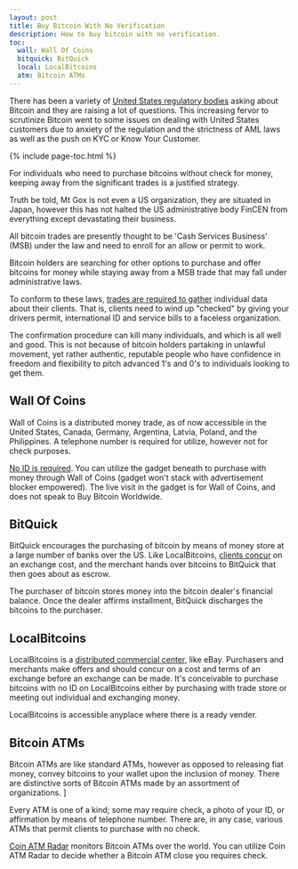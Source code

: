 ```yaml
---
layout: post
title: Buy Bitcoin With No Verification
description: How to buy bitcoin with no verification.
toc:
  wall: Wall Of Coins
  bitquick: BitQuick
  local: LocalBitcoins
  atm: Bitcoin ATMs
---
```


<p>There has been a variety of <a href="/buy-bitcoin-with-paypal/">United States regulatory bodies</a> asking about Bitcoin and they are raising a lot of questions. This increasing fervor to scrutinize Bitcoin went to some issues on dealing with United States customers due to anxiety of the regulation and the strictness of AML laws as well as the push on KYC or Know Your Customer.</p>
{% include page-toc.html %}
<p>For individuals who need to purchase bitcoins without check for money, keeping away from the significant trades is a justified strategy. </p>

<p>Truth be told, Mt Gox is not even a US organization, they are situated in Japan, however this has not halted the US administrative body FinCEN from everything except devastating their business. </p>

<p>All bitcoin trades are presently thought to be 'Cash Services Business' (MSB) under the law and need to enroll for an allow or permit to work. </p>

<p>Bitcoin holders are searching for other options to purchase and offer bitcoins for money while staying away from a MSB trade that may fall under administrative laws. </p>

<p>To conform to these laws, <a href="/buy-bitcoin-with-cash/">trades are required to gather</a> individual data about their clients. That is, clients need to wind up "checked" by giving your drivers permit, international ID and service bills to a faceless organization. </p>

<p>The confirmation procedure can kill many individuals, and which is all well and good. This is not because of bitcoin holders partaking in unlawful movement, yet rather authentic, reputable people who have confidence in freedom and flexibility to pitch advanced 1's and 0's to individuals looking to get them.  </p>

<h2 id="wall">Wall Of Coins</h2>

<p>Wall of Coins is a distributed money trade, as of now accessible in the United States, Canada, Germany, Argentina, Latvia, Poland, and the Philippines. A telephone number is required for utilize, however not for check purposes. </p>

<p><a href="/best-bitcoin-exchanges/">No ID is required</a>. You can utilize the gadget beneath to purchase with money through Wall of Coins (gadget won't stack with advertisement blocker empowered). The live visit in the gadget is for Wall of Coins, and does not speak to Buy Bitcoin Worldwide. </p>

<h2 id="bitquick">BitQuick</h2>

<p>BitQuick encourages the purchasing of bitcoin by means of money store at a large number of banks over the US. Like LocalBitcoins, <a href="/indacoin-review/">clients concur</a> on an exchange cost, and the merchant hands over bitcoins to BitQuick that then goes about as escrow. </p>

<p>The purchaser of bitcoin stores money into the bitcoin dealer's financial balance. Once the dealer affirms installment, BitQuick discharges the bitcoins to the purchaser. </p>

<h2 id="local">LocalBitcoins</h2>

<p>LocalBitcoins is a <a href="/coinmama-review/">distributed commercial center</a>, like eBay. Purchasers and merchants make offers and should concur on a cost and terms of an exchange before an exchange can be made. It's conceivable to purchase bitcoins with no ID on LocalBitcoins either by purchasing with trade store or meeting out individual and exchanging money.</p> 

<p>LocalBitcoins is accessible anyplace where there is a ready vender. </p>

<h2 id="atm">Bitcoin ATMs</h2>

<p>Bitcoin ATMs are like standard ATMs, however as opposed to releasing fiat money, convey bitcoins to your wallet upon the inclusion of money. There are distinctive sorts of Bitcoin ATMs made by an assortment of organizations. ]</p>

<p>Every ATM is one of a kind; some may require check, a photo of your ID, or affirmation by means of telephone number. There are, in any case, various ATMs that permit clients to purchase with no check. </p>

<p><a href="/localbitcoins-review/">Coin ATM Radar</a> monitors Bitcoin ATMs over the world. You can utilize Coin ATM Radar to decide whether a Bitcoin ATM close you requires check.</p>

